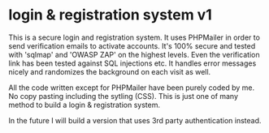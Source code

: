 # login & registration system v1

This is a secure login and registration system. It uses PHPMailer in order to send verification emails to activate accounts. It's 100% secure and tested with 'sqlmap' and 'OWASP ZAP' on the highest levels. Even the verification link has been tested against SQL injections etc. It handles error messages nicely and randomizes the background on each visit as well.

All the code written except for PHPMailer have been purely coded by me. No copy pasting including the sytling (CSS).
This is just one of many method to build a login & registration system. 

In the future I will build a version that uses 3rd party authentication instead.
